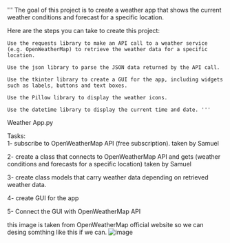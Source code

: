 

''' The goal of this project is to create a weather app that shows the current weather conditions and forecast for a specific location.

Here are the steps you can take to create this project:

    Use the requests library to make an API call to a weather service (e.g. OpenWeatherMap) to retrieve the weather data for a specific location.

    Use the json library to parse the JSON data returned by the API call.

    Use the tkinter library to create a GUI for the app, including widgets such as labels, buttons and text boxes.

    Use the Pillow library to display the weather icons.

    Use the datetime library to display the current time and date. '''

Weather App.py

Tasks:  
1- subscribe to OpenWeatherMap API (free subscription).  taken by Samuel

2- create a class that connects to OpenWeatherMap API and gets (weather conditions and forecasts for a specific location) taken by Samuel

3- create class models that carry weather data depending on retrieved weather data. 

4- create GUI for the app 

5- Connect the GUI with OpenWeatherMap API 


this image is taken from OpenWeatherMap official website so we can desing somthing like this if we can.
![image](https://user-images.githubusercontent.com/46929687/219901041-b8f40dbb-6b14-4f7f-97f0-460f8e4d2ba7.png)

